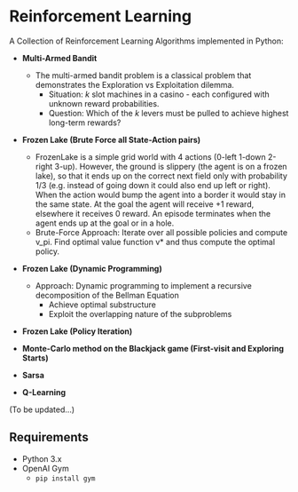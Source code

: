 # Reinforcement Learning

A Collection of Reinforcement Learning Algorithms implemented in Python:

- **Multi-Armed Bandit**
  - The multi-armed bandit problem is a classical problem that demonstrates the Exploration vs Exploitation dilemma. 
     - Situation: *k* slot machines in a casino - each configured with unknown reward probabilities.
     - Question: Which of the *k* levers must be pulled to achieve highest long-term rewards?

- **Frozen Lake (Brute Force all State-Action pairs)**
    - FrozenLake is a simple grid world with 4 actions (0-left 1-down 2-right 3-up). However, the ground is slippery (the
agent is on a frozen lake), so that it ends up on the correct next field only with probability 1/3 (e.g. instead of going
down it could also end up left or right). When the action would bump the agent into a border it would stay in the
same state. At the goal the agent will receive +1 reward, elsewhere it receives 0 reward. An episode terminates when the agent ends up at the goal or in a hole. 
    - Brute-Force Approach: Iterate over all possible policies and compute v_pi. Find optimal value function v* and thus compute the optimal policy.

- **Frozen Lake (Dynamic Programming)**
  - Approach: Dynamic programming to implement a recursive decomposition of the Bellman Equation
     - Achieve optimal substructure
     - Exploit the overlapping nature of the subproblems

- **Frozen Lake (Policy Iteration)**
- **Monte-Carlo method on the Blackjack game (First-visit and Exploring Starts)**
- **Sarsa**
- **Q-Learning**

(To be updated...)

## Requirements
* Python 3.x
* OpenAI Gym 
   * `pip install gym`
